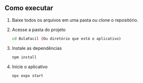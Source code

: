 ## Como executar

1. Baixe todos os arquivos em uma pasta ou clone o repositório.

2. Acesse a pasta do projeto

   ```bash
   cd BulaFacil (Ou diretório que está o aplicativo)
   ```
   
4. Instale as dependências

   ```bash
   npm install
   ```

5. Inicie o aplicativo

   ```bash
   npx expo start
   ```



